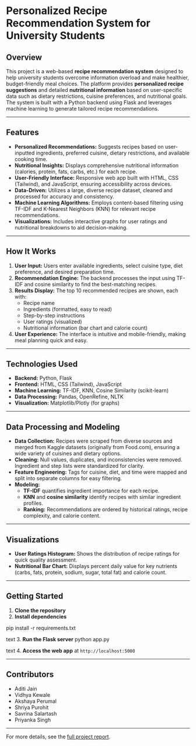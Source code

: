 # Personalized Recipe Recommendation System for University Students

## Overview

This project is a web-based **recipe recommendation system** designed to help university students overcome information overload and make healthier, budget-friendly meal choices. The platform provides **personalized recipe suggestions** and detailed **nutritional information** based on user-specific data such as dietary restrictions, cuisine preferences, and nutritional goals. The system is built with a Python backend using Flask and leverages machine learning to generate tailored recipe recommendations.

---

## Features

- **Personalized Recommendations:** Suggests recipes based on user-inputted ingredients, preferred cuisine, dietary restrictions, and available cooking time.
- **Nutritional Insights:** Displays comprehensive nutritional information (calories, protein, fats, carbs, etc.) for each recipe.
- **User-Friendly Interface:** Responsive web app built with HTML, CSS (Tailwind), and JavaScript, ensuring accessibility across devices.
- **Data-Driven:** Utilizes a large, diverse recipe dataset, cleaned and processed for accuracy and consistency.
- **Machine Learning Algorithms:** Employs content-based filtering using TF-IDF and K-Nearest Neighbors (KNN) for relevant recipe recommendations.
- **Visualizations:** Includes interactive graphs for user ratings and nutritional breakdowns to aid decision-making.

---

## How It Works

1. **User Input:** Users enter available ingredients, select cuisine type, diet preference, and desired preparation time.
2. **Recommendation Engine:** The backend processes the input using TF-IDF and cosine similarity to find the best-matching recipes.
3. **Results Display:** The top 10 recommended recipes are shown, each with:
   - Recipe name
   - Ingredients (formatted, easy to read)
   - Step-by-step instructions
   - User ratings (visualized)
   - Nutritional information (bar chart and calorie count)
4. **User Experience:** The interface is intuitive and mobile-friendly, making meal planning quick and easy.

---

## Technologies Used

- **Backend:** Python, Flask
- **Frontend:** HTML, CSS (Tailwind), JavaScript
- **Machine Learning:** TF-IDF, KNN, Cosine Similarity (scikit-learn)
- **Data Processing:** Pandas, OpenRefine, NLTK
- **Visualization:** Matplotlib/Plotly (for graphs)

---

## Data Processing and Modeling

- **Data Collection:** Recipes were scraped from diverse sources and merged from Kaggle datasets (originally from Food.com), ensuring a wide variety of cuisines and dietary options.
- **Cleaning:** Null values, duplicates, and inconsistencies were removed. Ingredient and step lists were standardized for clarity.
- **Feature Engineering:** Tags for cuisine, diet, and time were mapped and split into separate columns for easy filtering.
- **Modeling:** 
  - **TF-IDF** quantifies ingredient importance for each recipe.
  - **KNN** and **cosine similarity** identify recipes with similar ingredient profiles.
  - **Ranking:** Recommendations are ordered by historical ratings, recipe complexity, and calorie content.

---

## Visualizations

- **User Ratings Histogram:** Shows the distribution of recipe ratings for quick quality assessment.
- **Nutritional Bar Chart:** Displays percent daily value for key nutrients (carbs, fats, protein, sodium, sugar, total fat) and calorie count.

---

## Getting Started

1. **Clone the repository**
2. **Install dependencies**

pip install -r requirements.txt

text
3. **Run the Flask server**
python app.py

text
4. **Access the web app** at `http://localhost:5000`

---

## Contributors

- Aditi Jain
- Vidhya Kewale
- Akshaya Perumal
- Shriya Purohit
- Savrina Salartash
- Priyanka Singh

---

For more details, see the [full project report](https://github.com/knvid/Recipe-Recommendation-System/blob/main/team002report.pdf).
